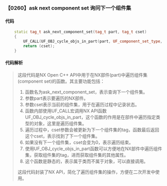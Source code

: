 ### 【0260】ask next component set 询问下一个组件集

#### 代码

```cpp
    static tag_t ask_next_component_set(tag_t part, tag_t cset)  
    {  
        UF_CALL(UF_OBJ_cycle_objs_in_part(part, UF_component_set_type, &cset));  
        return (cset);  
    }

```

#### 代码解析

> 这段代码是NX Open C++ API中用于在NX部件(part)中遍历组件集(component set)的函数。其主要功能包括：
>
> 1. 函数名为ask_next_component_set，表示查询下一个组件集。
> 2. 参数part表示要遍历的NX部件。
> 3. 参数cset表示当前的组件集，用于在遍历过程中记录状态。
> 4. 函数内部使用UF_CALL宏调用NX API函数UF_OBJ_cycle_objs_in_part，这个函数的作用是在部件中遍历指定类型的对象，这里是遍历组件集。
> 5. 遍历过程中，cset参数会被更新为下一个组件集的tag，函数最后返回这个cset，表示找到了下一个组件集。
> 6. 如果没有下一个组件集，cset会变为0，表示遍历结束。
> 7. 使用UF_OBJ_cycle_objs_in_part函数可以方便地在NX部件中遍历组件集，获取组件集的tag，进而获取组件集的其他属性。
> 8. 这个函数是静态的，表示属于类而不属于对象，可以直接调用。
>
> 这段代码封装了NX API，简化了遍历组件集的操作，方便在二次开发中使用。
>
